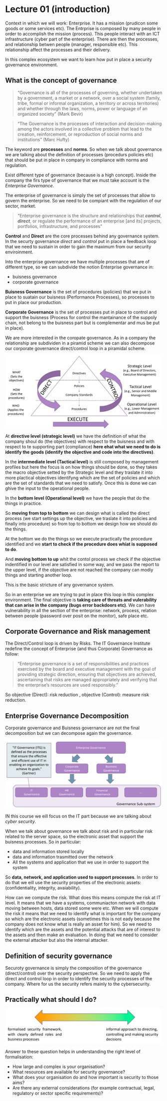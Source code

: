 # Lecture 01 (introduction)

Context in which we will work: Enterprise. It has a mission (prudicon some goods or some services etc). The Entrprise is composed by many people in order to accomplish the mission (process). This people interact with an ICT infrastructure (cyber part of the enterprise). There are then the processes, and relationship betwen people (manager, responsible etc). This relationship affect the processes and their delivery.

In this complex ecosystem we want to learn how put in place a security governance environment.

## What is the concept of governance
> “Governance is all of the processes of governing, whether undertaken by a government, a market or a network, over a social system (family, tribe, formal or informal organization, a territory or across territories) and whether through the laws, norms, power or language of an organized society" (Mark Bevir)

> “The Governance is the processes of interaction and decision-making among the actors involved in a collective problem that lead to the creation, reinforcement, or reproduction of social norms and institutions” (Marc Hufty)

The keyword are **processes** and **norms**. So when we talk about governance we are talking about the definition of processes (procedurs policies etc) that should be put in place in company in compliance with norms and regulation.

Exist different type of governance (because is a high concept). Inside the company the firs type of governance that we must take account is the *Enterprise Governance*.

The enterprise of governance is simply the set of processes that allow to govern the enterprise. So we need to be compiant with the regulation of our sector, market.

> “Enterprise governance is the structure and relationships that ***control***, ***direct***, or regulate the performance of an enterprise [and its] projects, portfolios, infrastructure, and processes” 

**Control** and **Direct** are the core processes behind any governance system. In the securty governance *direct* and *control* put in place a feedback loop that we need to sustain in order to gain the maximum from our security enviroinment.

Into the enterprise governance we have multiple processes that are of different type, so we can subdivide the notion Enterprise governance in:
-   buisness governance
-   corporate governance

**Buisness Governance** is the set of procedures (policies) that we put in place to suatain our buisness (Performance Processes), so processes to put in place our production.

**Corporate Governance** is the set of processes put in place to control and support the buisness (Process for control the mantainance of the suppoly chain, not belong to the buisness part but is complementar and mus be put in place).

We are more interested in the coropate governance. As in a company the relationship are subdividen in a piramid scheme we can also decompose our corporate governance direct/control loop in a piramidal scheme.

![](/SecGov/img/piramid_dir_cont.png)

At **directive level (strategic level)** we have the definition of what the company shoul do (the objectives) with respect to the buisness and with respect to te supporting part (compliance) **here ehat what we need to do is identify the goods (identify the objective and code into the directives)**.

In the **intermediate level (Tactical level)** is still composed by management profiles but here the focus is on how things should be done, so they takes the macro objective setted by the Strategic level and they traslate it into more plactical objectives identifyng which are the set of policies and which are the set of standards that we need to satisfy. Once this is done we can ghive the input to the operational people.

In the **bottom level (Operational level)** we have the people that do the things in practice. 

So **moving from top to bottom** we can design what is called the direct process (we start settings up the objective, we traslate it into policies and finally into procedure) so from top to bottom we design how we should do the things. 

At the bottom we do the things so we execute practically the procedure identified and we **start to check if the procedure does whiat is supposed to do**.

And **moving bottom to up** whit the contol process we check if the objective indentified in our level are satisfied in some way, and we pass the report to the upper level, if the objective are not reached the company can modiy things and starting another loop.

This is the basic stricture of any governance system.

So in an enterprise we are trying to put in place this loop in this complex environment. The final objective is **taking care of threats and vulerability that can arise in the company (bugs error backdoors etc)**. We can have vulnerability in all the section of the enterprise: network, process, relation between people (password over posit on the monitor), safe place etc.

## Corporate Governance and Risk management

The Direct/Control loop is driven by Risks. The IT Governance Institute redefine the concept of Enterprise (and thus Corporate) 
Governance as follow:

>“Enterprise governance is a set of responsibilities and practices exercised by the board  and executive management with the goal of providing strategic direction, ensuring that  objectives are achieved, ascertaining that risks are managed appropriately and  verifying that the enterprise’s resources are used responsibly.”

So objective (Direct): risk reduction , objective (Control): measure risk reduction.

## Enterprise Governance Decomposition

Corporate governance and Buisness governance are not the final decomposition but we can decompose again the governance.

![](/SecGov/img/gov_decomposition.png)

IN this course we eill focus on the IT part because we are talking about *cyber security*.

When we talk about governance we talk about risk and in particular risk related to the server space, so the electronic asset that support the buisness processes. So in particular:
- data and information stored locally
- data and information trasmitted over the network
- All the systems and application that we use in order to support the system

So **data, network, and application used to support processes**. In order to do that we eill use the security properties of the electronic assets: (confidentiality, integrity, avaiability).

How can we compute the risk. What does this means compute the risk at IT level. It means that we have a systems, communiacton network with data moving between hosts, data stored some were etc. When we will compute the risk it means that we need to identify what is important for the company so which are the electronic assets (sometimes this is not eady because the company does not know what is really an asset for him). So we need to identify which are the assets and the potential attacks that are of interest to the assets and then make an evaluation. In doing that we need to consider the external attacker but also the internal attacker.

## Definition of security governance
 Securoty governance is simply the composition of the governance (direct/control) over the security perspective. So we need to apply the direct and control loop in order to identify the security processes of the company. Where for us the security refers mainly to the cybersecurity.

## Practically what should I do?
![](/SecGov/img/spectrum.png)

Answer to these question helps in understanding the right level of formalisation:
- How large and complex is your organisation?
- What resources are available for security governance?
- What does your organisation do and how important is security to those aims?
- Are there any external considerations (for example contractual, legal, regulatory or 
sector specific requirements)?

